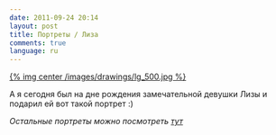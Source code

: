 ```yaml
---
date: 2011-09-24 20:14
layout: post
title: Портреты / Лиза
comments: true
language: ru
---
```


[{% img center /images/drawings/lg_500.jpg %}](/images/drawings/lg.jpg)

А я сегодня был на дне рождения замечательной девушки Лизы и подарил ей вот
такой портрет :)

*Остальные портреты можно посмотреть [тут](/ru/drawings)*
